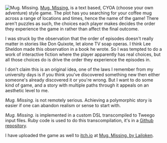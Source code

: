 ![Mug. Missing.](start.jpg)
[Mug. Missing.](/Users/peter/Sites/Games/MugMissing/index.html) is a text based, CYOA (choose your own
adventure) style game. The plot has you searching for your coffee
mug across a range of locations and times, hence the name of the
game! There aren't puzzles as such, the choices each player makes
decides the order they experience the game in rather than affect
the final outcome.

I was struck by the observation that the order of episodes doesn't
really matter in stories like Don Quixote, let alone TV soap operas.
I think Lee Sheldon made this observation in a book he wrote.
So I was tempted to do a work of interactive fiction where the
player apparently has real choices, but all those choices do is
drive the order they experience the episodes in.

I don't claim this is an original idea, one of the laws I remember
from my university days is if you think you've discovered something
new then either someone's already discovered it or you're wrong.
But I want to do some kind of game, and a story with multiple paths
through it appeals on an aesthetic level to me.

*Mug. Missing.* is not remotely serious. Achieving a
polymorphic story is easier if one can abandon realism or
sense to start with.

*Mug. Missing.* is implemented in a custom DSL transcompiled to
Tweego input files. Ruby code is used to do this transcompilation,
it's in a
[Github repository](https://github.com/kickaha2019/twine).

I have uploaded the game as well to [itch.io](https://itch.io/)
at [Mug. Missing. by Lailoken](https://lailoken.itch.io/mug-missing).
